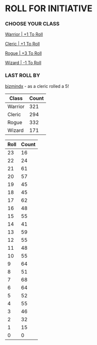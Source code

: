 # ROLL FOR INITIATIVE
### CHOOSE YOUR CLASS

[Warrior | +1 To Roll](https://github.com/benjaminsampica/benjaminsampica/issues/new?title=roll%7Cwarrior&body=Just+click+%27Submit+new+issue%27.)

[Cleric | +1 To Roll](https://github.com/benjaminsampica/benjaminsampica/issues/new?title=roll%7Ccleric&body=Just+click+%27Submit+new+issue%27.)

[Rogue | +3 To Roll](https://github.com/benjaminsampica/benjaminsampica/issues/new?title=roll%7Crogue&body=Just+click+%27Submit+new+issue%27.)

[Wizard | -1 To Roll](https://github.com/benjaminsampica/benjaminsampica/issues/new?title=roll%7Cwizard&body=Just+click+%27Submit+new+issue%27.)
### LAST ROLL BY
[bizmindx](https://www.github.com/bizmindx) - as a cleric rolled a 5!

|Class|Count|
|-|-|
|Warrior|321|
|Cleric|294|
|Rogue|332|
|Wizard|171|

|Roll|Count|
|-|-|
|23|16
|22|24
|21|61
|20|57
|19|45
|18|45
|17|62
|16|48
|15|55
|14|41
|13|59
|12|55
|11|48
|10|55
|9|64
|8|51
|7|68
|6|64
|5|52
|4|55
|3|46
|2|32
|1|15
|0|0
